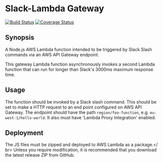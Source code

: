 # Slack-Lambda Gateway
[![Build Status](https://travis-ci.org/phil-dobson/slack-lambda-gateway.svg?branch=master)](https://travis-ci.org/phil-dobson/slack-lambda-gateway)
[![Coverage Status](https://coveralls.io/repos/github/phil-dobson/slack-lambda-gateway/badge.svg?branch=master)](https://coveralls.io/github/phil-dobson/slack-lambda-gateway?branch=master)

## Synopsis
A Node.js AWS Lambda function intended to be triggered by Slack Slash commands via an AWS API Gateway endpoint.

This gateway Lambda function asynchronously invokes a second Lambda function that can run for longer than Slack's 3000ms maximum response time.

## Usage
The function should be invoked by a Slack slash command. This should be set to make a HTTP request to an end point configured on AWS API Gateway.
The endpoint should have the path `region/foo-function`, e.g. `eu-west-1/hello-world`.
It also must have 'Lambda Proxy Integration' enabled.

## Deployment
The JS files must be zipped and deployed to AWS Lambda as a package.</ br>
Unless you require modification, it is recommended that you download the latest release ZIP from GitHub.